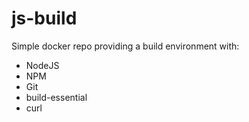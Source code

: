 # js-build

Simple docker repo providing a build environment with:
- NodeJS
- NPM
- Git
- build-essential
- curl

